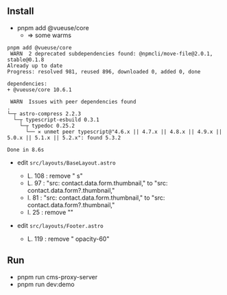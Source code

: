 ## Install

* pnpm add @vueuse/core
  * => some warms
```
pnpm add @vueuse/core
 WARN  2 deprecated subdependencies found: @npmcli/move-file@2.0.1, stable@0.1.8
Already up to date
Progress: resolved 981, reused 896, downloaded 0, added 0, done

dependencies:
+ @vueuse/core 10.6.1

 WARN  Issues with peer dependencies found
.
└─┬ astro-compress 2.2.3
  └─┬ typescript-esbuild 0.3.1
    └─┬ typedoc 0.25.2
      └── ✕ unmet peer typescript@"4.6.x || 4.7.x || 4.8.x || 4.9.x || 5.0.x || 5.1.x || 5.2.x": found 5.3.2

Done in 8.6s
``` 

* edit `src/layouts/BaseLayout.astro`
  * L. 108 : remove " s"
  * L. 97 : "src: contact.data.form.thumbnail," to "src: contact.data.form?.thumbnail,"
  * l. 81 : "src: contact.data.form.thumbnail," to "src: contact.data.form?.thumbnail,"
  * l. 25 : remove "<!doctype html>"

* edit `src/layouts/Footer.astro`
  * L. 119 : remove " opacity-60"


## Run

* pnpm run cms-proxy-server
* pnpm run dev:demo